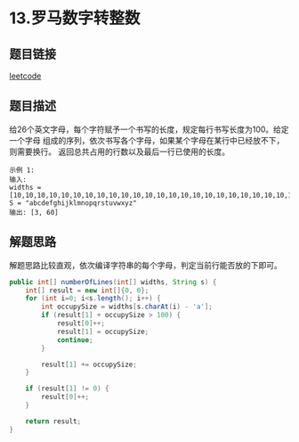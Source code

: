 # 13.罗马数字转整数

## 题目链接

[leetcode](https://leetcode-cn.com/problems/number-of-lines-to-write-string/)

## 题目描述

给26个英文字母，每个字符赋予一个书写的长度，规定每行书写长度为100。给定一个字母
组成的序列，依次书写各个字母，如果某个字母在某行中已经放不下，则需要换行。
返回总共占用的行数以及最后一行已使用的长度。

```
示例 1:
输入:
widths = [10,10,10,10,10,10,10,10,10,10,10,10,10,10,10,10,10,10,10,10,10,10,10,10,10,10]
S = "abcdefghijklmnopqrstuvwxyz"
输出: [3, 60]
```

## 解题思路

解题思路比较直观，依次编译字符串的每个字母，判定当前行能否放的下即可。

```java
public int[] numberOfLines(int[] widths, String s) {
    int[] result = new int[]{0, 0};
    for (int i=0; i<s.length(); i++) {
        int occupySize = widths[s.charAt(i) - 'a'];
        if (result[1] + occupySize > 100) {
            result[0]++;
            result[1] = occupySize;
            continue;
        }

        result[1] += occupySize;
    }

    if (result[1] != 0) {
        result[0]++;
    }

    return result;
}
```

